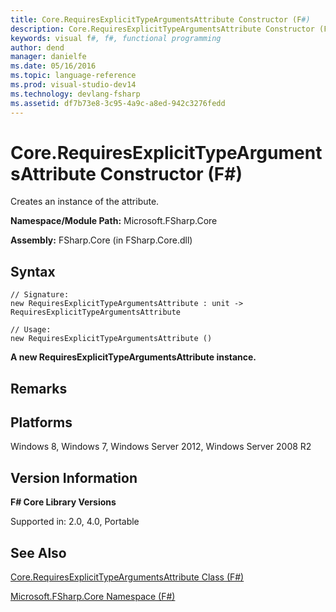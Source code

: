 ```yaml
---
title: Core.RequiresExplicitTypeArgumentsAttribute Constructor (F#)
description: Core.RequiresExplicitTypeArgumentsAttribute Constructor (F#)
keywords: visual f#, f#, functional programming
author: dend
manager: danielfe
ms.date: 05/16/2016
ms.topic: language-reference
ms.prod: visual-studio-dev14
ms.technology: devlang-fsharp
ms.assetid: df7b73e8-3c95-4a9c-a8ed-942c3276fedd 
---
```


# Core.RequiresExplicitTypeArgumentsAttribute Constructor (F#)

Creates an instance of the attribute.

**Namespace/Module Path:** Microsoft.FSharp.Core

**Assembly:** FSharp.Core (in FSharp.Core.dll)


## Syntax

```
// Signature:
new RequiresExplicitTypeArgumentsAttribute : unit -> RequiresExplicitTypeArgumentsAttribute

// Usage:
new RequiresExplicitTypeArgumentsAttribute ()
```

**A new RequiresExplicitTypeArgumentsAttribute instance.**
## Remarks

## Platforms
Windows 8, Windows 7, Windows Server 2012, Windows Server 2008 R2


## Version Information
**F# Core Library Versions**

Supported in: 2.0, 4.0, Portable




## See Also
[Core.RequiresExplicitTypeArgumentsAttribute Class &#40;F&#35;&#41;](Core.RequiresExplicitTypeArgumentsAttribute-Class-%5BFSharp%5D.md)

[Microsoft.FSharp.Core Namespace &#40;F&#35;&#41;](Microsoft.FSharp.Core-Namespace-%5BFSharp%5D.md)

